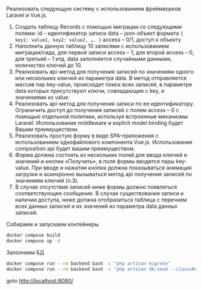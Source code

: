 Реализовать следующую систему с использованием фреймворков Laravel и Vue.js.

1. Создать таблицу Records с помощью миграции со следующими полями:
id – идентификатор записи
data – json-объект формата `{ key1: value1, key2: value2, …. }`
access – 0/1, доступ к объекту
2. Наполнить данную таблицу 10 записями с использованием миграции/сида, для первой записи access – 1, для второй access – 0, для третьей – 1 итд. data заполняется случайными данными, количество ключей до 10.
3. Реализовать api-метод для получения записей по значениям одного или нескольких ключей из параметра data. В метод отправляется массив пар key-value, происходит поиск всех записей, в параметре data которых присутствуют ключи, совпадающие с key, и значениями из value.
4. Реализовать api-метод для получения записи по ее идентификатору. Ограничить доступ до получения записей с полем access – 0 с помощью отдельной политики, используя встроенные механизмы Laravel. Использование middleware и explicit model binding будет Вашим преимуществом.
5. Реализовать простую форму в виде SPA-приложения с использованием однофайлового компонента Vue.js. Использование composition api будет вашим преимуществом.
6. Форма должна состоять из нескольких полей для ввода ключей и значений и кнопки «Получить», в поля формы вводятся пары key-value. При вводе и нажатии кнопки должна показываться анимация загрузки и асинхронно вызываться метод api получения записей по значениям ключей (п.3).
7. В случае отсутствия записей ниже формы должно появляться соответствующее сообщение. В случае существования записи и наличии 	доступа, ниже должна отобразиться 	таблица с перечнем всех данных записей и их значений из параметра data данных записей.



Собираем и запускаем контейнеры
```bash
docker compose build
docker compose up -d
```

Заполняем БД
```bash
docker compose run --rm backend bash -c "php artisan migrate"
docker compose run --rm backend bash -c "php artisan db:seed --class=RecordSeeder"
```

goto [http://localhost:8080/](http://localhost:8080)
